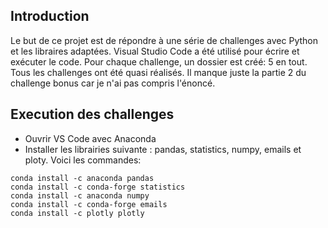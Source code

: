 ## Introduction
Le but de ce projet est de répondre à une série de challenges avec Python et les libraires adaptées.
Visual Studio Code a été utilisé pour écrire et exécuter le code. 
Pour chaque challenge, un dossier est créé: 5 en tout.
Tous les challenges ont été quasi réalisés. Il manque juste la partie 2 du challenge bonus car je n'ai pas compris l'énoncé.

## Execution des challenges
- Ouvrir VS Code avec Anaconda
- Installer les librairies suivante : pandas, statistics, numpy, emails et ploty. Voici les commandes:


```
conda install -c anaconda pandas
conda install -c conda-forge statistics
conda install -c anaconda numpy
conda install -c conda-forge emails
conda install -c plotly plotly
```
